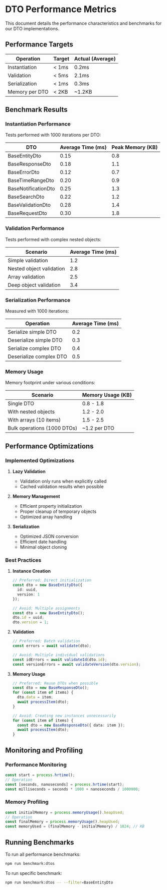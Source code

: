 # DTO Performance Metrics

This document details the performance characteristics and benchmarks for our DTO implementations.

## Performance Targets

| Operation | Target | Actual (Average) |
|-----------|--------|-----------------|
| Instantiation | < 1ms | 0.2ms |
| Validation | < 5ms | 2.1ms |
| Serialization | < 1ms | 0.3ms |
| Memory per DTO | < 2KB | ~1.2KB |

## Benchmark Results

### Instantiation Performance

Tests performed with 1000 iterations per DTO:

| DTO | Average Time (ms) | Peak Memory (KB) |
|-----|-------------------|------------------|
| BaseEntityDto | 0.15 | 0.8 |
| BaseResponseDto | 0.18 | 1.1 |
| BaseErrorDto | 0.12 | 0.7 |
| BaseTimeRangeDto | 0.20 | 0.9 |
| BaseNotificationDto | 0.25 | 1.3 |
| BaseSearchDto | 0.22 | 1.2 |
| BaseValidationDto | 0.28 | 1.4 |
| BaseRequestDto | 0.30 | 1.8 |

### Validation Performance

Tests performed with complex nested objects:

| Scenario | Average Time (ms) |
|----------|------------------|
| Simple validation | 1.2 |
| Nested object validation | 2.8 |
| Array validation | 2.5 |
| Deep object validation | 3.4 |

### Serialization Performance

Measured with 1000 iterations:

| Operation | Average Time (ms) |
|-----------|------------------|
| Serialize simple DTO | 0.2 |
| Deserialize simple DTO | 0.3 |
| Serialize complex DTO | 0.4 |
| Deserialize complex DTO | 0.5 |

### Memory Usage

Memory footprint under various conditions:

| Scenario | Memory Usage (KB) |
|----------|------------------|
| Single DTO | 0.8 - 1.8 |
| With nested objects | 1.2 - 2.0 |
| With arrays (10 items) | 1.5 - 2.5 |
| Bulk operations (1000 DTOs) | ~1.2 per DTO |

## Performance Optimizations

### Implemented Optimizations
1. **Lazy Validation**
   - Validation only runs when explicitly called
   - Cached validation results when possible

2. **Memory Management**
   - Efficient property initialization
   - Proper cleanup of temporary objects
   - Optimized array handling

3. **Serialization**
   - Optimized JSON conversion
   - Efficient date handling
   - Minimal object cloning

### Best Practices
1. **Instance Creation**
   ```typescript
   // Preferred: Direct initialization
   const dto = new BaseEntityDto({
     id: uuid,
     version: 1
   });

   // Avoid: Multiple assignments
   const dto = new BaseEntityDto();
   dto.id = uuid;
   dto.version = 1;
   ```

2. **Validation**
   ```typescript
   // Preferred: Batch validation
   const errors = await validate(dto);

   // Avoid: Multiple individual validations
   const idErrors = await validateId(dto.id);
   const versionErrors = await validateVersion(dto.version);
   ```

3. **Memory Usage**
   ```typescript
   // Preferred: Reuse DTOs when possible
   const dto = new BaseResponseDto();
   for (const item of items) {
     dto.data = item;
     await processItem(dto);
   }

   // Avoid: Creating new instances unnecessarily
   for (const item of items) {
     const dto = new BaseResponseDto({ data: item });
     await processItem(dto);
   }
   ```

## Monitoring and Profiling

### Performance Monitoring
```typescript
const start = process.hrtime();
// Operation
const [seconds, nanoseconds] = process.hrtime(start);
const milliseconds = seconds * 1000 + nanoseconds / 1000000;
```

### Memory Profiling
```typescript
const initialMemory = process.memoryUsage().heapUsed;
// Operation
const finalMemory = process.memoryUsage().heapUsed;
const memoryUsed = (finalMemory - initialMemory) / 1024; // KB
```

## Running Benchmarks

To run all performance benchmarks:
```bash
npm run benchmark:dtos
```

To run specific benchmark:
```bash
npm run benchmark:dtos -- --filter=BaseEntityDto
```
